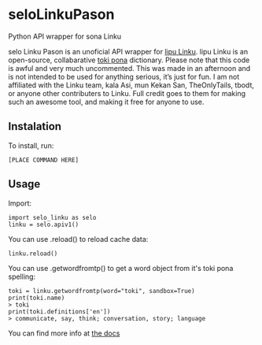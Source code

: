 # seloLinkuPason
Python API wrapper for sona Linku

selo Linku Pason is an unoficial API wrapper for [lipu Linku](https://github.com/lipu-linku). lipu Linku is an open-source, collabarative [toki pona](https://tokipona.org/) dictionary. Please note that this code is awful and very much uncommented. This was made in an afternoon and is not intended to be used for anything serious, it’s just for fun. I am not affiliated with the Linku team, kala Asi, mun Kekan San, TheOnlyTails, tbodt, or anyone other contributers to Linku. Full credit goes to them for making such an awesome tool, and making it free for anyone to use.

## Instalation
To install, run:

```
[PLACE COMMAND HERE]
```

## Usage
Import:
```
import selo_linku as selo
linku = selo.apiv1()
```

You can use .reload() to reload cache data:
```
linku.reload()
```
You can use .getwordfromtp() to get a word object from it's toki pona spelling:
```
toki = linku.getwordfromtp(word="toki", sandbox=True)
print(toki.name)
> toki
print(toki.definitions['en'])
> communicate, say, think; conversation, story; language
```

You can find more info at [the docs](docs/README.md)
